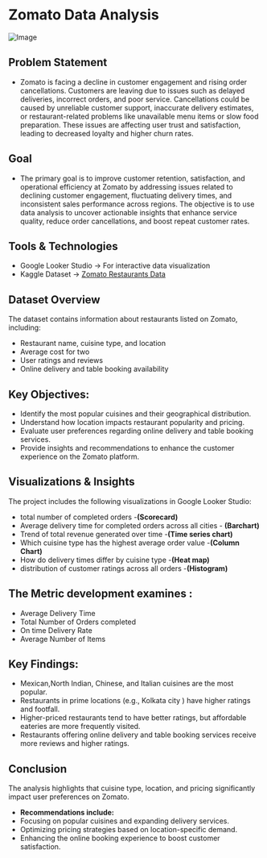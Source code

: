 # Zomato Data Analysis
![Image](https://github.com/user-attachments/assets/13c3cdb3-b6f5-4cf4-9e44-a1bbb021681f)
  
  ## Problem Statement
- Zomato is facing a decline in customer engagement and  rising order cancellations. Customers are leaving due to  issues such as delayed deliveries, incorrect orders, and poor service.  Cancellations could be caused by unreliable customer support, inaccurate delivery estimates, or restaurant-related problems like unavailable menu items or slow food preparation. These 
issues are affecting user trust and satisfaction, leading to decreased loyalty and higher churn rates.

 ##  Goal
- The primary goal is to improve customer retention, satisfaction, and operational efficiency at Zomato by addressing issues related to declining customer engagement, fluctuating delivery times, and inconsistent sales performance across regions. The objective is to use data analysis to uncover actionable insights that enhance service quality, reduce order cancellations, and boost repeat customer rates.
        
 ## Tools & Technologies
 - Google Looker Studio → For interactive data visualization
 -  Kaggle Dataset → [Zomato Restaurants Data](https://www.kaggle.com/datasets/shrutimehta/zomato-restaurants-data)

  ## Dataset Overview
  The dataset contains information about restaurants listed on Zomato, including:
- Restaurant name, cuisine type, and location
- Average cost for two
- User ratings and reviews
- Online delivery and table booking availability

 ## Key Objectives:
- Identify the most popular cuisines and their geographical distribution.
- Understand how location impacts restaurant popularity and pricing.
- Evaluate user preferences regarding online delivery and table booking services.
- Provide insights and recommendations to enhance the customer experience on the Zomato platform.

 ## Visualizations & Insights
 The project includes the following visualizations in Google Looker Studio:
- total number of completed orders -**(Scorecard)**
- Average delivery time for completed  orders across all cities - **(Barchart)**
- Trend of total revenue generated over time -**(Time series chart)**
- Which cuisine type has the highest average order value -**(Column Chart)**
- How do delivery times differ by cuisine type -**(Heat map)**
- distribution of customer ratings across all orders -**(Histogram)**

## The Metric  development examines :
- Average Delivery Time
- Total Number of Orders completed
- On time Delivery Rate
- Average Number of Items

## Key Findings:
 - Mexican,North Indian, Chinese, and Italian cuisines are the most popular.
 - Restaurants in prime locations (e.g., Kolkata city ) have higher ratings and footfall.
 - Higher-priced restaurants tend to have better ratings, but affordable eateries are more frequently visited.
 - Restaurants offering online delivery and table booking services receive more reviews and higher ratings.

## Conclusion
The analysis highlights that cuisine type, location, and pricing significantly impact user preferences on Zomato.
  - **Recommendations include:**
  - Focusing on popular cuisines and expanding delivery services.
  - Optimizing pricing strategies based on location-specific demand.
  - Enhancing the online booking experience to boost customer satisfaction.
